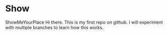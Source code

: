 # Show
ShowMeYourPlace
Hi there. This is my first repo on github. I will experiment with multiple branches to learn how this works.
